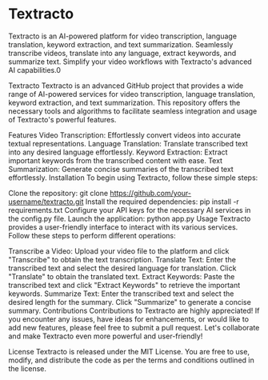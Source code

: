 # Textracto
 Textracto is an AI-powered platform for video transcription, language translation, keyword extraction, and text summarization. Seamlessly transcribe videos, translate into any language, extract keywords, and summarize text. Simplify your video workflows with Textracto's advanced AI capabilities.0


Textracto
Textracto is an advanced GitHub project that provides a wide range of AI-powered services for video transcription, language translation, keyword extraction, and text summarization. This repository offers the necessary tools and algorithms to facilitate seamless integration and usage of Textracto's powerful features.

Features
Video Transcription: Effortlessly convert videos into accurate textual representations.
Language Translation: Translate transcribed text into any desired language effortlessly.
Keyword Extraction: Extract important keywords from the transcribed content with ease.
Text Summarization: Generate concise summaries of the transcribed text effortlessly.
Installation
To begin using Textracto, follow these simple steps:

Clone the repository: git clone https://github.com/your-username/textracto.git
Install the required dependencies: pip install -r requirements.txt
Configure your API keys for the necessary AI services in the config.py file.
Launch the application: python app.py
Usage
Textracto provides a user-friendly interface to interact with its various services. Follow these steps to perform different operations:

Transcribe a Video: Upload your video file to the platform and click "Transcribe" to obtain the text transcription.
Translate Text: Enter the transcribed text and select the desired language for translation. Click "Translate" to obtain the translated text.
Extract Keywords: Paste the transcribed text and click "Extract Keywords" to retrieve the important keywords.
Summarize Text: Enter the transcribed text and select the desired length for the summary. Click "Summarize" to generate a concise summary.
Contributions
Contributions to Textracto are highly appreciated! If you encounter any issues, have ideas for enhancements, or would like to add new features, please feel free to submit a pull request. Let's collaborate and make Textracto even more powerful and user-friendly!

License
Textracto is released under the MIT License. You are free to use, modify, and distribute the code as per the terms and conditions outlined in the license.
